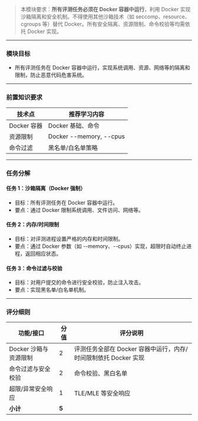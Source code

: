 <!-- ## Advance 3：安全机制

--- -->

> 本模块要求：**所有评测任务必须在 Docker 容器中运行**，利用 Docker 实现沙箱隔离和安全机制。不得使用其他沙箱技术（如 seccomp、resource、cgroups 等）替代 Docker。所有安全隔离、资源限制、命令校验等均需依托 Docker 实现。

---

### 模块目标

- 所有评测任务在 Docker 容器中运行，实现系统调用、资源、网络等的隔离和限制，防止恶意代码危害系统。

---

### 前置知识要求

| 技术点         | 推荐学习内容           |
| -------------- | ---------------------- |
| Docker 容器    | Docker 基础、命令      |
| 资源限制       | Docker --memory, --cpus|
| 命令过滤       | 黑名单/白名单策略      |

---

### 任务分解

#### 任务 1：沙箱隔离（Docker 强制）
- 目标：所有评测任务在 Docker 容器中运行。
- 要点：通过 Docker 限制系统调用、文件访问、网络等。

#### 任务 2：内存/时间限制
- 目标：对评测进程设置严格的内存和时间限制。
- 要点：通过 Docker 参数（如 --memory、--cpus）实现，超限时自动终止进程，返回相应状态。

#### 任务 3：命令过滤与校验
- 目标：对用户提交的命令进行安全校验，防止注入攻击。
- 要点：实现黑名单/白名单机制。

---

### 评分细则

| 功能/接口                | 分值 | 评分说明                         |
|--------------------------|------|----------------------------------|
| Docker 沙箱与资源限制    | 2   | 评测任务全部在 Docker 容器中运行，内存/时间限制依托 Docker 实现 |
| 命令过滤与安全校验       | 2    | 命令校验、黑白名单                |
| 超限/异常安全响应        | 1    | TLE/MLE 等安全响应                |
| **小计**                 | **5**|                                  |